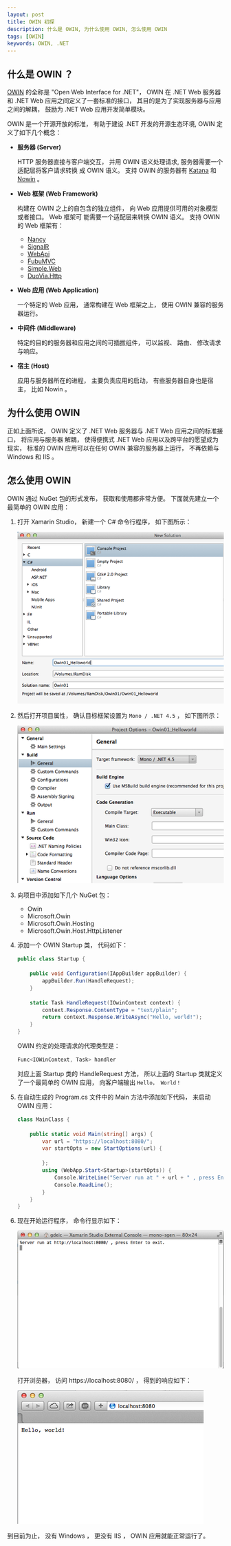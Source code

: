 ```yaml
---
layout: post
title: OWIN 初探
description: 什么是 OWIN, 为什么使用 OWIN, 怎么使用 OWIN
tags: [OWIN]
keywords: OWIN, .NET
---
```


## 什么是 OWIN ？

[OWIN][1] 的全称是 "Open Web Interface for .NET"， OWIN 在 .NET Web 服务器和 .NET
Web 应用之间定义了一套标准的接口， 其目的是为了实现服务器与应用之间的解耦， 鼓励为 .NET Web
应用开发简单模块。

OWIN 是一个开源开放的标准， 有助于建设 .NET 开发的开源生态环境, OWIN 定义了如下几个概念：

- **服务器 (Server)**

  HTTP 服务器直接与客户端交互， 并用 OWIN 语义处理请求, 服务器需要一个适配层将客户请求转换
  成 OWIN 语义。 支持 OWIN 的服务器有 [Katana][2] 和 [Nowin][3] 。

- **Web 框架 (Web Framework)**

  构建在 OWIN 之上的自包含的独立组件， 向 Web 应用提供可用的对象模型或者接口。 Web 框架可
  能需要一个适配层来转换 OWIN 语义。 支持 OWIN 的 Web 框架有：

  - [Nancy][4]
  - [SignalR][5]
  - [WebApi][6]
  - [FubuMVC][7]
  - [Simple.Web][8]
  - [DuoVia.Http][9]

- **Web 应用 (Web Application)**

  一个特定的 Web 应用， 通常构建在 Web 框架之上， 使用 OWIN 兼容的服务器运行。

- **中间件 (Middleware)**

  特定的目的的服务器和应用之间的可插拔组件， 可以监视、 路由、 修改请求与响应。

- **宿主 (Host)**

  应用与服务器所在的进程， 主要负责应用的启动， 有些服务器自身也是宿主， 比如 Nowin 。

## 为什么使用 OWIN

正如上面所说， OWIN 定义了 .NET Web 服务器与 .NET Web 应用之间的标准接口， 将应用与服务器
解耦， 使得便携式 .NET Web 应用以及跨平台的愿望成为现实， 标准的 OWIN 应用可以在任何 OWIN
兼容的服务器上运行， 不再依赖与 Windows 和 IIS 。

## 怎么使用 OWIN

OWIN 通过 NuGet 包的形式发布， 获取和使用都非常方便。 下面就先建立一个最简单的 OWIN 应用：

1. 打开 Xamarin Studio， 新建一个 C# 命令行程序， 如下图所示：

   ![OWIN Hello](/assets/post-images/owin-hello-01.png)

2. 然后打开项目属性， 确认目标框架设置为 `Mono / .NET 4.5` ， 如下图所示：

   ![OWIN Hello](/assets/post-images/owin-hello-02.png)

3. 向项目中添加如下几个 NuGet 包：

   - Owin
   - Microsoft.Owin
   - Microsoft.Owin.Hosting
   - Microsoft.Owin.Host.HttpListener

4. 添加一个 OWIN Startup 类， 代码如下：

   ```c#
   public class Startup {

       public void Configuration(IAppBuilder appBuilder) {
           appBuilder.Run(HandleRequest);
       }

       static Task HandleRequest(IOwinContext context) {
           context.Response.ContentType = "text/plain";
           return context.Response.WriteAsync("Hello, world!");
       }
   }
   ```

   OWIN 约定的处理请求的代理类型是：

   ```c#
   Func<IOWinContext, Task> handler
   ```

   对应上面 Startup 类的 HandleRequest 方法， 所以上面的 Startup 类就定义了一个最简单的
   OWIN 应用， 向客户端输出 `Hello， World！`

5. 在自动生成的 Program.cs 文件中的 Main 方法中添加如下代码， 来启动 OWIN 应用：

   ```c#
   class MainClass {
   
       public static void Main(string[] args) {
           var url = "https://localhost:8080/";
           var startOpts = new StartOptions(url) {
   
           };
           using (WebApp.Start<Startup>(startOpts)) {
               Console.WriteLine("Server run at " + url + " , press Enter to exit.");
               Console.ReadLine();
           }
       }
   }
   ```

6. 现在开始运行程序， 命令行显示如下：

   ![OWIN Hello](/assets/post-images/owin-hello-03.png)

   打开浏览器， 访问 https://localhost:8080/ ， 得到的响应如下：

   ![OWIN Hello](/assets/post-images/owin-hello-04.png)

到目前为止， 没有 Windows ， 更没有 IIS ， OWIN 应用就能正常运行了。

[1]: https://owin.org/
[2]: https://katanaproject.codeplex.com/
[3]: https://github.com/Bobris/Nowin/
[4]: https://nancyfx.org/
[5]: https://signalr.net/
[6]: https://aspnetwebstack.codeplex.com/
[7]: https://mvc.fubu-project.org/
[8]: https://github.com/markrendle/Simple.Web
[9]: https://github.com/duovia/duovia-http
